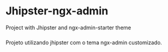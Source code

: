 # Jhipster-ngx-admin
Project with Jhipster and ngx-admin-starter theme

#####
Projeto utilizando jhipster com o tema ngx-admin customizado.

